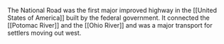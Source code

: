 The National Road was the first major improved highway in the [[United States of America]] built by the federal government. It connected the [[Potomac River]] and the [[Ohio River]] and was a major transport for settlers moving out west.